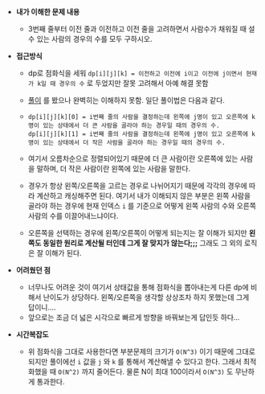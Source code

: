 * **내가 이해한 문제 내용**

  * 3번째 줄부터 이전 줄과 이전하고 이전 줄을 고려하면서 사람수가 채워질 때 설 수 있는 사람의 경우의 수를 모두 구하시오.

* **접근방식**

  * dp로 점화식을 세워 `dp[i][j][k] = 이전하고 이전에 i이고 이전에 j이면서 현재가 k일 때 경우의 수` 로 두었지만 잘못 고려해서 아예 해결 못함

  * [풀이](http://blog.naver.com/PostView.nhn?blogId=pasdfq&logNo=221317287900&parentCategoryNo=&categoryNo=7&viewDate=&isShowPopularPosts=false&from=postView) 를 봤으나 완벽히는 이해하지 못함. 일단 풀이법은 다음과 같다.

  * ```
    dp[i][j][k][0] = i번째 줄의 사람을 결정하는데 왼쪽에 j명이 있고 오른쪽에 k명이 있는 상태에서 더 큰 사람을 골라야 하는 경우일 때의 경우의 수.
    dp[i][j][k][1] = i번째 줄의 사람을 결정하는데 왼쪽에 j명이 있고 오른쪽에 k명이 있는 상태에서 더 작은 사람을 골라야 하는 경우일 때의 경우의 수.
    ```

  * 여기서 오름차순으로 정렬되어있기 때문에 더 큰 사람이란 오른쪽에 있는 사람을 말하며, 더 작은 사람이란 왼쪽에 있는 사람을 말한다.

  * 경우가 항상 왼쪽/오른쪽을 고르는 경우로 나뉘어지기 때문에 각각의 경우에 따라 계산하고 캐싱해주면 된다. 여기서 내가 이해되지 않은 부분은 왼쪽 사람을 골라야 하는 경우에 현재 인덱스 `i` 를 기준으로 어떻게 왼쪽 사람의 수와 오른쪽 사람의 수를 이끌어내느냐이다.

  * 오른쪽을 선택하는 경우에 왼쪽/오른쪽이 어떻게 되는지는 잘 이해가 되지만 **왼쪽도 동일한 원리로 계산될 터인데 그게 잘 맞지가 않는다;;;** 그래도 그 외의 로직은 잘 이해가 된다.

* **어려웠던 점**

  * 너무나도 어려운 것이 여기서 상태값을 통해 점화식을 뽑아내는게 다른 dp에 비해서 난이도가 상당하다. 왼쪽/오른쪽을 생각할 상상조차 하지 못했는데 그게 답이니….
  * 앞으로는 조금 더 넓은 시각으로 빠르게 방향을 바꿔보는게 답인듯 하다...

* **시간복잡도**

  * 위 점화식을 그대로 사용한다면 부분문제의 크기가 `O(N^3)` 이기 때문에 그대로 되지만 풀이에선 `i` 값을 `j` 와 `k` 를 통해서 계산해낼 수 있다고 한다. 그래서 최적화했을 때 `O(N^2)` 까지 줄어든다. 물론 N이 최대 100이라서 `O(N^3)` 도 무난하게 통과한다.